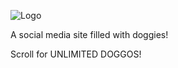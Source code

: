 ![Logo](https://github.com/MatthewZenn/Mutt/raw/main/static/Logo.png)

A social media site filled with doggies!

Scroll for UNLIMITED DOGGOS!
